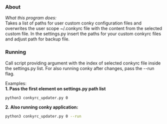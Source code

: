 ### About
*What this program does:*<br>
Takes a list of paths for user custom conky configuration files and overwrites the user scope ~/.conkyrc file with the content from the selected custom file. In the settings.py insert the paths for your custom conkyrc files and adjust path for backup file.

### Running
Call script providing argument with the index of selected conkyrc file inside the settings.py list.
For also running conky after changes, pass the --run flag.

Examples:<br>
**1. Pass the first element on settings.py path list**
```sh
python3 conkyrc_updater.py 0
```
**2. Also running conky application:**
```sh
python3 conkyrc_updater.py 0 --run
```
